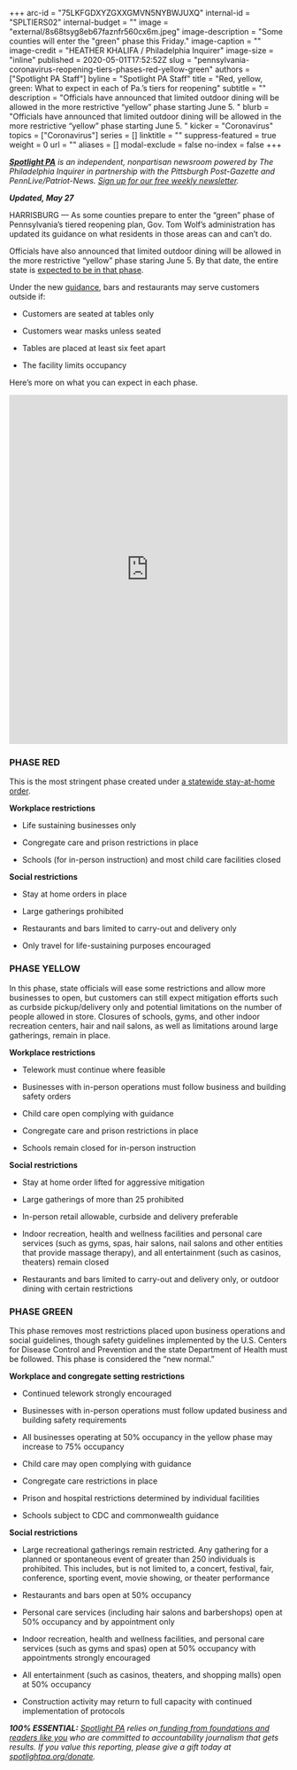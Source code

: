 +++
arc-id = "75LKFGDXYZGXXGMVN5NYBWJUXQ"
internal-id = "SPLTIERS02"
internal-budget = ""
image = "external/8s68tsyg8eb67faznfr560cx6m.jpeg"
image-description = "Some counties will enter the \"green\" phase this Friday."
image-caption = ""
image-credit = "HEATHER KHALIFA / Philadelphia Inquirer"
image-size = "inline"
published = 2020-05-01T17:52:52Z
slug = "pennsylvania-coronavirus-reopening-tiers-phases-red-yellow-green"
authors = ["Spotlight PA Staff"]
byline = "Spotlight PA Staff"
title = "Red, yellow, green: What to expect in each of Pa.’s tiers for reopening"
subtitle = ""
description = "Officials have announced that limited outdoor dining will be allowed in the more restrictive “yellow” phase starting June 5. "
blurb = "Officials have announced that limited outdoor dining will be allowed in the more restrictive “yellow” phase starting June 5. "
kicker = "Coronavirus"
topics = ["Coronavirus"]
series = []
linktitle = ""
suppress-featured = true
weight = 0
url = ""
aliases = []
modal-exclude = false
no-index = false
+++

<a href="https://www.spotlightpa.org/"><i><b>Spotlight PA</b></i></a><i> is an independent, nonpartisan newsroom powered by The Philadelphia Inquirer in partnership with the Pittsburgh Post-Gazette and PennLive/Patriot-News. </i><a href="https://www.spotlightpa.org/newsletters"><i>Sign up for our free weekly newsletter</i></a><i>.</i>

<i><b>Updated, May 27</b></i>

HARRISBURG — As some counties prepare to enter the “green” phase of Pennsylvania’s tiered reopening plan, Gov. Tom Wolf’s administration has updated its guidance on what residents in those areas can and can’t do.

Officials have also announced that limited outdoor dining will be allowed in the more restrictive “yellow” phase staring June 5. By that date, the entire state is <a href="https://www.spotlightpa.org/news/2020/05/pennsylvania-yellow-phase-counties-june-5/" target=_blank>expected to be in that phase</a>.

Under the new <a href="https://webcache.googleusercontent.com/search?q=cache:wZJgwWDRnEsJ:https://www.governor.pa.gov/wp-content/uploads/2020/05/20200527-Restaurant-Industry-Guidance.pdf" target=_blank>guidance</a>, bars and restaurants may serve customers outside if:

- Customers are seated at tables only

- Customers wear masks unless seated

- Tables are placed at least six feet apart

- The facility limits occupancy

Here’s more on what you can expect in each phase.

<iframe title="Pa. counties in the red, yellow, and green phases" aria-label="Map" id="datawrapper-chart-nIDOs" src="https://datawrapper.dwcdn.net/nIDOs/1/" scrolling="no" frameborder="0" style="width: 0; min-width: 100% !important; border: none;" height="630"></iframe><script type="text/javascript">!function(){"use strict";window.addEventListener("message",(function(a){if(void 0!==a.data["datawrapper-height"])for(var e in a.data["datawrapper-height"]){var t=document.getElementById("datawrapper-chart-"+e)||document.querySelector("iframe[src*='"+e+"']");t&&(t.style.height=a.data["datawrapper-height"][e]+"px")}}))}();
</script>

### PHASE RED

This is the most stringent phase created under <a href="https://www.spotlightpa.org/news/2020/04/pennsylvania-pa-coronavirus-stay-at-home-order-statewide-tom-wolf/" target=_blank>a statewide stay-at-home order</a>.

<b>Workplace restrictions</b>

- Life sustaining businesses only

- Congregate care and prison restrictions in place

- Schools (for in-person instruction) and most child care facilities closed

<b>Social restrictions</b>

- Stay at home orders in place

- Large gatherings prohibited

- Restaurants and bars limited to carry-out and delivery only

- Only travel for life-sustaining purposes encouraged

<script src="https://www.spotlightpa.org/embed.js" async></script><div data-spl-embed-version="1" data-spl-src="https://www.spotlightpa.org/embeds/newsletter/"></div>

### PHASE YELLOW

In this phase, state officials will ease some restrictions and allow more businesses to open, but customers can still expect mitigation efforts such as curbside pickup/delivery only and potential limitations on the number of people allowed in store. Closures of schools, gyms, and other indoor recreation centers, hair and nail salons, as well as limitations around large gatherings, remain in place.

<b>Workplace restrictions</b>

- Telework must continue where feasible

- Businesses with in-person operations must follow business and building safety orders

- Child care open complying with guidance

- Congregate care and prison restrictions in place

- Schools remain closed for in-person instruction

<b>Social restrictions</b>

- Stay at home order lifted for aggressive mitigation

- Large gatherings of more than 25 prohibited

- In-person retail allowable, curbside and delivery preferable

- Indoor recreation, health and wellness facilities and personal care services (such as gyms, spas, hair salons, nail salons and other entities that provide massage therapy), and all entertainment (such as casinos, theaters) remain closed

- Restaurants and bars limited to carry-out and delivery only, or outdoor dining with certain restrictions

### PHASE GREEN

This phase removes most restrictions placed upon business operations and social guidelines, though safety guidelines implemented by the U.S. Centers for Disease Control and Prevention and the state Department of Health must be followed. This phase is considered the “new normal.”

<b>Workplace and congregate setting restrictions</b>

- Continued telework strongly encouraged

- Businesses with in-person operations must follow updated business and building safety requirements

- All businesses operating at 50% occupancy in the yellow phase may increase to 75% occupancy

- Child care may open complying with guidance

- Congregate care restrictions in place

- Prison and hospital restrictions determined by individual facilities

- Schools subject to CDC and commonwealth guidance

<b>Social restrictions</b>

- Large recreational gatherings remain restricted. Any gathering for a planned or spontaneous event of greater than 250 individuals is prohibited. This includes, but is not limited to, a concert, festival, fair, conference, sporting event, movie showing, or theater performance

- Restaurants and bars open at 50% occupancy

- Personal care services (including hair salons and barbershops) open at 50% occupancy and by appointment only

- Indoor recreation, health and wellness facilities, and personal care services (such as gyms and spas) open at 50% occupancy with appointments strongly encouraged

- All entertainment (such as casinos, theaters, and shopping malls) open at 50% occupancy

- Construction activity may return to full capacity with continued implementation of protocols

<i><b>100% ESSENTIAL:</b></i> <a href="https://www.spotlightpa.org/"><i>Spotlight PA</i></a><i> relies on</i><a href="https://www.spotlightpa.org/support"><i> funding from foundations and readers like you</i></a><i> who are committed to accountability journalism that gets results. If you value this reporting, please give a gift today at </i><a href="https://www.spotlightpa.org/donate"><i>spotlightpa.org/donate</i></a><i>.</i>

